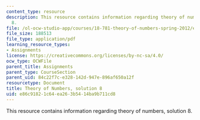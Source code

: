 ```yaml
---
content_type: resource
description: This resource contains information regarding theory of numbers, solution
  8.
file: /ol-ocw-studio-app/courses/18-781-theory-of-numbers-spring-2012/e86c91821c64ea263b5414ba9b711cd8_MIT18_781S12_pset8sol.pdf
file_size: 188513
file_type: application/pdf
learning_resource_types:
- Assignments
license: https://creativecommons.org/licenses/by-nc-sa/4.0/
ocw_type: OCWFile
parent_title: Assignments
parent_type: CourseSection
parent_uid: 84c22f7c-e328-142d-947e-896af650a12f
resourcetype: Document
title: Theory of Numbers, solution 8
uid: e86c9182-1c64-ea26-3b54-14ba9b711cd8
---
```

This resource contains information regarding theory of numbers, solution 8.